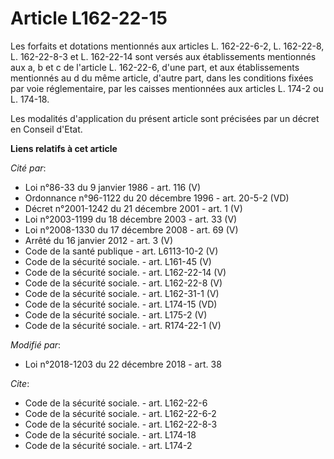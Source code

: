 # Article L162-22-15

Les forfaits et dotations mentionnés aux articles L. 162-22-6-2, L. 162-22-8, L. 162-22-8-3 et L. 162-22-14 sont versés aux
établissements mentionnés aux a, b et c de l'article L. 162-22-6, d'une part, et aux établissements mentionnés au d du même
article, d'autre part, dans les conditions fixées par voie réglementaire, par les caisses mentionnées aux articles L. 174-2
ou L. 174-18. 

Les modalités d'application du présent article sont précisées par un décret en Conseil d'Etat.

**Liens relatifs à cet article**

_Cité par_:

  - Loi n°86-33 du 9 janvier 1986 - art. 116 (V)
  - Ordonnance n°96-1122 du 20 décembre 1996 - art. 20-5-2 (VD)
  - Décret n°2001-1242 du 21 décembre 2001 - art. 1 (V)
  - Loi n°2003-1199 du 18 décembre 2003 - art. 33 (V)
  - Loi n°2008-1330 du 17 décembre 2008 - art. 69 (V)
  - Arrêté du 16 janvier 2012 - art. 3 (V)
  - Code de la santé publique - art. L6113-10-2 (V)
  - Code de la sécurité sociale. - art. L161-45 (V)
  - Code de la sécurité sociale. - art. L162-22-14 (V)
  - Code de la sécurité sociale. - art. L162-22-8 (V)
  - Code de la sécurité sociale. - art. L162-31-1 (V)
  - Code de la sécurité sociale. - art. L174-15 (VD)
  - Code de la sécurité sociale. - art. L175-2 (V)
  - Code de la sécurité sociale. - art. R174-22-1 (V)

_Modifié par_:

  - Loi n°2018-1203 du 22 décembre 2018 - art. 38

_Cite_:

  - Code de la sécurité sociale. - art. L162-22-6
  - Code de la sécurité sociale. - art. L162-22-6-2
  - Code de la sécurité sociale. - art. L162-22-8-3
  - Code de la sécurité sociale. - art. L174-18
  - Code de la sécurité sociale. - art. L174-2
